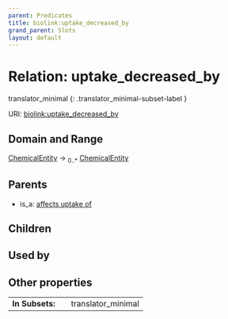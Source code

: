 ```yaml
---
parent: Predicates
title: biolink:uptake_decreased_by
grand_parent: Slots
layout: default
---
```


# Relation: uptake_decreased_by

translator_minimal
{: .translator_minimal-subset-label }




URI: [biolink:uptake_decreased_by](https://w3id.org/biolink/vocab/uptake_decreased_by)

## Domain and Range

[ChemicalEntity](ChemicalEntity.md) ->  <sub>0..\*</sub> [ChemicalEntity](ChemicalEntity.md)

## Parents

 *  is_a: [affects uptake of](affects_uptake_of.md)

## Children


## Used by


## Other properties

|  |  |  |
| --- | --- | --- |
| **In Subsets:** | | translator_minimal |

